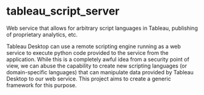 # tableau_script_server
Web service that allows for arbitrary script languages in Tableau, publishing of proprietary analytics, etc.

Tableau Desktop can use a remote scripting engine running as a web service to execute python code provided to the service from the application.  While this is a completely awful idea from a security point of view, we can abuse the capability to create new scripting languages (or domain-specific languages) that can manipulate data provided by Tableau Desktop to our web service.  This project aims to create a generic framework for this purpose.
